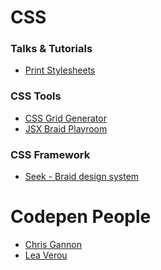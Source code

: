 # CSS

### Talks & Tutorials

- [Print Stylesheets](https://www.smashingmagazine.com/2018/05/print-stylesheets-in-2018/)

### CSS Tools

- [CSS Grid Generator](https://cssgrid-generator.netlify.com/)
- [JSX Braid Playroom](https://seek-oss.github.io/braid-design-system/playroom)

### CSS Framework

- [Seek - Braid design system](https://github.com/seek-oss/braid-design-system)


# Codepen People

 - [Chris Gannon](https://codepen.io/chrisgannon)
 - [Lea Verou](https://lea.verou.me/)

<!--stackedit_data:
eyJoaXN0b3J5IjpbLTEzNzI3NDMzMzUsMTIyODE2OTI3NCwxNz
A1MzgwMjYzLDEwNTIzOTIxMTVdfQ==
-->